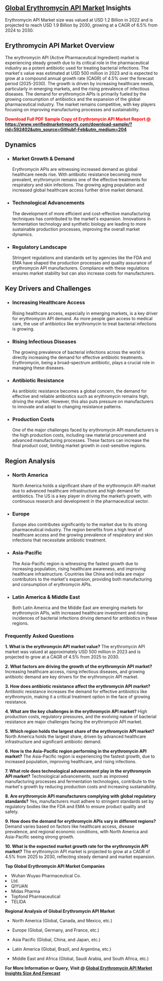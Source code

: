 <h2><a href="https://www.verifiedmarketreports.com/download-sample/?rid=592402&amp;utm_source=Githubf&amp;utm_medium=204" target="_blank">Global Erythromycin API Market</a> Insights</h2><p>Erythromycin API Market size was valued at USD 1.2 Billion in 2022 and is projected to reach USD 1.9 Billion by 2030, growing at a CAGR of 6.5% from 2024 to 2030.</p><p> <h2>Erythromycin API Market Overview</h2> <p>The erythromycin API (Active Pharmaceutical Ingredient) market is experiencing steady growth due to its critical role in the pharmaceutical industry as a potent antibiotic used for treating bacterial infections. The market's value was estimated at USD 500 million in 2023 and is expected to grow at a compound annual growth rate (CAGR) of 4.5% over the forecast period (2025-2030). The growth is driven by increasing healthcare needs, particularly in emerging markets, and the rising prevalence of infectious diseases. The demand for erythromycin APIs is primarily fueled by the growing consumption of antibiotics and the expansion of the global pharmaceutical industry. The market remains competitive, with key players focusing on improving manufacturing processes and sustainability.</p> <p><strong><p><span class=""><span style="color: #ff0000;"><strong>Download Full PDF Sample Copy of Erythromycin API Market Report</strong> @ </span><a href="https://www.verifiedmarketreports.com/download-sample/?rid=592402&amp;utm_source=Githubf-Feb&amp;utm_medium=204" target="_blank">https://www.verifiedmarketreports.com/download-sample/?rid=592402&amp;utm_source=Githubf-Feb&amp;utm_medium=204</a></span></p></strong></p> <h2>Dynamics</h2> <ul> <li><h3>Market Growth & Demand</h3> Erythromycin APIs are witnessing increased demand as global healthcare needs rise. With antibiotic resistance becoming more prevalent, erythromycin remains one of the effective treatments for respiratory and skin infections. The growing aging population and increased global healthcare access further drive market demand. </li> <li><h3>Technological Advancements</h3> The development of more efficient and cost-effective manufacturing techniques has contributed to the market's expansion. Innovations in fermentation technology and synthetic biology are leading to more sustainable production processes, improving the overall market dynamics. </li> <li><h3>Regulatory Landscape</h3> Stringent regulations and standards set by agencies like the FDA and EMA have shaped the production processes and quality assurance of erythromycin API manufacturers. Compliance with these regulations ensures market stability but can also increase costs for manufacturers. </li> </ul> <h2>Key Drivers and Challenges</h2> <ul> <li><h3>Increasing Healthcare Access</h3> Rising healthcare access, especially in emerging markets, is a key driver for erythromycin API demand. As more people gain access to medical care, the use of antibiotics like erythromycin to treat bacterial infections is growing. </li> <li><h3>Rising Infectious Diseases</h3> The growing prevalence of bacterial infections across the world is directly increasing the demand for effective antibiotic treatments. Erythromycin, being a broad-spectrum antibiotic, plays a crucial role in managing these diseases. </li> <li><h3>Antibiotic Resistance</h3> As antibiotic resistance becomes a global concern, the demand for effective and reliable antibiotics such as erythromycin remains high, driving the market. However, this also puts pressure on manufacturers to innovate and adapt to changing resistance patterns. </li> <li><h3>Production Costs</h3> One of the major challenges faced by erythromycin API manufacturers is the high production costs, including raw material procurement and advanced manufacturing processes. These factors can increase the final product cost, limiting market growth in cost-sensitive regions. </li> </ul> <h2>Region Analysis</h2> <ul> <li><h3>North America</h3> North America holds a significant share of the erythromycin API market due to advanced healthcare infrastructure and high demand for antibiotics. The US is a key player in driving the market’s growth, with continuous research and development in the pharmaceutical sector. </li> <li><h3>Europe</h3> Europe also contributes significantly to the market due to its strong pharmaceutical industry. The region benefits from a high level of healthcare access and the growing prevalence of respiratory and skin infections that necessitate antibiotic treatment. </li> <li><h3>Asia-Pacific</h3> The Asia-Pacific region is witnessing the fastest growth due to increasing population, rising healthcare awareness, and improving healthcare infrastructure. Countries like China and India are major contributors to the market's expansion, providing both manufacturing and consumption of erythromycin APIs. </li> <li><h3>Latin America & Middle East</h3> Both Latin America and the Middle East are emerging markets for erythromycin APIs, with increased healthcare investment and rising incidences of bacterial infections driving demand for antibiotics in these regions. </li> </ul> <h3>Frequently Asked Questions</h3> <p><strong>1. What is the erythromycin API market value?</strong> The erythromycin API market was valued at approximately USD 500 million in 2023 and is projected to grow at a CAGR of 4.5% from 2025 to 2030.</p> <p><strong>2. What factors are driving the growth of the erythromycin API market?</strong> Increasing healthcare access, rising infectious diseases, and growing antibiotic demand are key drivers for the erythromycin API market.</p> <p><strong>3. How does antibiotic resistance affect the erythromycin API market?</strong> Antibiotic resistance increases the demand for effective antibiotics like erythromycin, making it a critical treatment option in the face of growing resistance.</p> <p><strong>4. What are the key challenges in the erythromycin API market?</strong> High production costs, regulatory pressures, and the evolving nature of bacterial resistance are major challenges facing the erythromycin API market.</p> <p><strong>5. Which region holds the largest share of the erythromycin API market?</strong> North America holds the largest share, driven by advanced healthcare infrastructure and significant antibiotic demand.</p> <p><strong>6. How is the Asia-Pacific region performing in the erythromycin API market?</strong> The Asia-Pacific region is experiencing the fastest growth, due to increased population, improving healthcare, and rising infections.</p> <p><strong>7. What role does technological advancement play in the erythromycin API market?</strong> Technological advancements, such as improved manufacturing processes and fermentation technologies, contribute to the market's growth by reducing production costs and increasing sustainability.</p> <p><strong>8. Are erythromycin API manufacturers complying with global regulatory standards?</strong> Yes, manufacturers must adhere to stringent standards set by regulatory bodies like the FDA and EMA to ensure product quality and safety.</p> <p><strong>9. How does the demand for erythromycin APIs vary in different regions?</strong> Demand varies based on factors like healthcare access, disease prevalence, and regional economic conditions, with North America and Asia-Pacific seeing strong growth.</p> <p><strong>10. What is the expected market growth rate for the erythromycin API market?</strong> The erythromycin API market is projected to grow at a CAGR of 4.5% from 2025 to 2030, reflecting steady demand and market expansion.</p> </p><p><strong>Top Global Erythromycin API Market Companies</strong></p><div data-test-id=""><p><li>Wuhan Wuyao Pharmaceutical Co.</li><li> Ltd.</li><li> QIYUAN</li><li> Midas Pharma</li><li> Topfond Pharmaceutical</li><li> TELIDA</li></p><div><strong>Regional Analysis of&nbsp;Global Erythromycin API Market</strong></div><ul><li dir="ltr"><p dir="ltr">North America&nbsp;(Global, Canada, and Mexico, etc.)</p></li><li dir="ltr"><p dir="ltr">Europe (Global, Germany, and France, etc.)</p></li><li dir="ltr"><p dir="ltr">Asia Pacific&nbsp;(Global, China, and Japan, etc.)</p></li><li dir="ltr"><p dir="ltr">Latin America&nbsp;(Global, Brazil, and Argentina, etc.)</p></li><li dir="ltr">Middle East and Africa&nbsp;(Global, Saudi Arabia, and South Africa, etc.)</li></ul><p><strong>For More Information or Query, Visit @&nbsp;</strong><strong><a href="https://www.verifiedmarketreports.com/product/erythromycin-api-market/?utm_source=Githubf&amp;utm_medium=204" target="_blank">Global Erythromycin API Market Insights Size And Forecast</a></strong></p></div>
